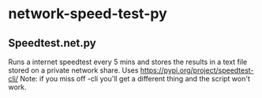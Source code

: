 # network-speed-test-py

## Speedtest.net.py

Runs a internet speedtest every 5 mins and stores the results in a text file stored on a private network share. 
Uses https://pypi.org/project/speedtest-cli/
Note: if you  miss off -cli you'll get a different thing and the script won't work. 

